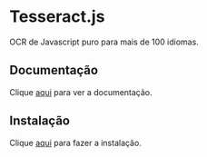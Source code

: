 # Tesseract.js

OCR de Javascript puro para mais de 100 idiomas.

## Documentação

Clique [aqui](https://github.com/naptha/tesseract.js) para ver a documentação.

## Instalação

Clique [aqui](https://www.npmjs.com/package/tesseract.js) para fazer a instalação.
